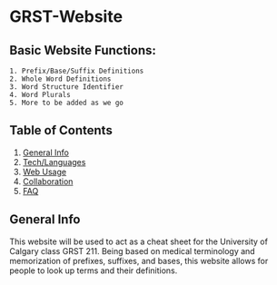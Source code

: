 # GRST-Website
## Basic Website Functions:
```
1. Prefix/Base/Suffix Definitions
2. Whole Word Definitions
3. Word Structure Identifier
4. Word Plurals
5. More to be added as we go
```
## Table of Contents
1. [General Info](#General-Info)
2. [Tech/Languages](#Tech/Languages)
3. [Web Usage](#Web-Usage)
4. [Collaboration](#Collaboration)
5. [FAQ](#FAQ)

## General Info
This website will be used to act as a cheat sheet for the University of Calgary class GRST 211. Being based on medical terminology and memorization of prefixes,
suffixes, and bases, this website allows for people to look up terms and their definitions. 
